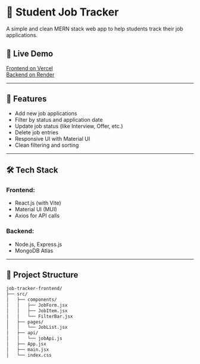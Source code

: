 # 🎯 Student Job Tracker

A simple and clean MERN stack web app to help students track their job applications.

## 🔗 Live Demo
[Frontend on Vercel](https://job-tracker-frontend-liart.vercel.app)  
[Backend on Render](https://job-tracker-backend-w9vf.onrender.com)

---

## 🚀 Features

- Add new job applications
- Filter by status and application date
- Update job status (like Interview, Offer, etc.)
- Delete job entries
- Responsive UI with Material UI
- Clean filtering and sorting

---

## 🛠 Tech Stack

### Frontend:
- React.js (with Vite)
- Material UI (MUI)
- Axios for API calls

### Backend:
- Node.js, Express.js
- MongoDB Atlas

---

## 📂 Project Structure

```bash
job-tracker-frontend/
├── src/
│   ├── components/
│   │   ├── JobForm.jsx
│   │   ├── JobItem.jsx
│   │   └── FilterBar.jsx
│   ├── pages/
│   │   └── JobList.jsx
│   ├── api/
│   │   └── jobApi.js
│   ├── App.jsx
│   ├── main.jsx
│   └── index.css
